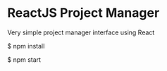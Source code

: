 # ReactJS Project Manager

Very simple project manager interface using React

$ npm install

$ npm start
